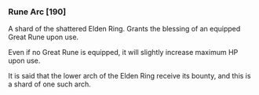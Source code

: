 ### Rune Arc [190]

A shard of the shattered Elden Ring. Grants the blessing of an equipped Great Rune upon use.

Even if no Great Rune is equipped, it will slightly increase maximum HP upon use.

It is said that the lower arch of the Elden Ring receive its bounty, and this is a shard of one such arch.